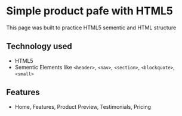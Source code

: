 # Simple product pafe with HTML5

This page was built to practice HTML5 sementic and HTML structure

## Technology used

- HTML5
- Sementic Elements like `<header>`, `<nav>`, `<section>`, `<blockquote>`, `<small>`

## Features

- Home, Features, Product Preview, Testimonials, Pricing
